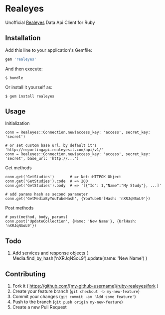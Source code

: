 # Realeyes

Unofficial [Realeyes](http://www.realeyesit.com/) Data Api Client for Ruby

## Installation

Add this line to your application's Gemfile:

```ruby
gem 'realeyes'
```

And then execute:

    $ bundle

Or install it yourself as:

    $ gem install realeyes

## Usage

Initialization

    conn = Realeyes::Connection.new(access_key: 'access', secret_key: 'secret')

    # or set custom base url, by default it's 'http://reportingapi.realeyesit.com/api/v1/'
    conn = Realeyes::Connection.new(access_key: 'access', secret_key: 'secret', base_url: 'http://...')

Get methods

    conn.get('GetStudies')       # => Net::HTTPOK Object
    conn.get('GetStudies').code  # => 200
    conn.get('GetStudies').body  # => '[{"Id": 1,"Name":"My Study"}, ...]'

    # add params hash as second parameter
    conn.get('GetMediaByYouTubeHash', {YouTubeUrlHash: 'nXRJqNSoL9'})

Post methods

    # post(method, body, params)
    conn.post('UpdateCollection', {Name: 'New Name'}, {UrlHash: 'nXRJqNSoL9'})

## Todo

1. Add services and response objects ( Media.find_by_hash('nXRJqNSoL9').update(name: 'New Name') )

## Contributing

1. Fork it ( https://github.com/[my-github-username]/ruby-realeyes/fork )
2. Create your feature branch (`git checkout -b my-new-feature`)
3. Commit your changes (`git commit -am 'Add some feature'`)
4. Push to the branch (`git push origin my-new-feature`)
5. Create a new Pull Request
